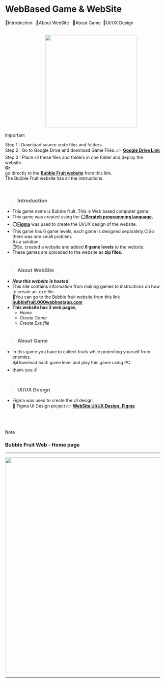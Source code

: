 # WebBased Game & WebSite

📌Introduction &nbsp; 📌About WebSite &nbsp; 📌About Game &nbsp;📌UI/UX Design <br><br>

&nbsp;&nbsp;&nbsp;&nbsp;&nbsp;&nbsp;&nbsp;&nbsp;&nbsp;&nbsp;&nbsp;&nbsp;&nbsp;&nbsp;&nbsp;&nbsp;&nbsp;&nbsp;&nbsp;&nbsp;&nbsp;&nbsp;&nbsp;&nbsp;&nbsp;&nbsp;&nbsp;&nbsp;&nbsp;&nbsp;&nbsp;&nbsp;
<img src="https://github.com/Dilan032/WebBasedGame-and-WebSiteDill/assets/131896539/524a3e41-9f48-4601-842a-a861d3b5648e" width=300 >
> [!IMPORTANT]
> Step 1 : Download source code files and folders. <br>
Step 2 : Go to Google Drive and download Game Files. 👉 **[Google Drive Link](https://drive.google.com/drive/u/0/folders/1FGWkjhPD41yVC4MiOpm71cAFSUJLpBDY)**<br>
Step 3 : Place all these files and folders in one folder and deploy the website. <br>
**Or** <br>
go directly to the **[Bubble Fruit website](https://bubblefruit.000webhostapp.com/)** from this link. <br>
The Bubble Fruit website has all the instructions.

<br>

>### Introduction  
+ This game name is Bubble fruit. This is Web based computer game. <br>
+ This game was created using the ⭕[**Scratch programming language.**](https://scratch.mit.edu/) <br>
+ ⭕[**Figma**](https://www.figma.com/) was used to create the UI/UX design of the website. <br>
+ This game has 6 game levels, each game is designed separately.😕So there was one small problem.<br>
As a solution, <br>
😇So, created a website and added **6 game levels** to the website.<br>
+ These games are uploaded to the website as **zip files.**<br><br>


>### About WebSite
+ ***Now this website is hosted.*** <br>
+ This site contains information from making games to instructions on how to create an .exe file. <br>
🔗You can go to the Bubble fruit website from this link **[bubblefruit.000webhostapp.com](https://bubblefruit.000webhostapp.com/)** <br>
+ **This website has 3 web pages,**
  - *Home*
  - *Create Game*
  - *Create Exe file* <br><br>


>### About Game
+ In this game you have to collect fruits while protecting yourself from enemies.<br>
📥Download each game level and play this game using PC. <br>
+ thank you.✌ <br><br>


>### UI/UX Design

+ Figma was used to create the UI design, <br>
  🔗 Figma UI Design project 👉 **[WebSite UI/UX Design .Figma](https://www.figma.com/file/UPzGzLjsF3SDnGhJNsBVNZ/Untitled?type=design&node-id=8%3A305&mode=design&t=lT2AUVorFgXMgZUw-1)**

<br><br>

> [!NOTE]  
>  ### Bubble Fruit Web - Home page
<hr>
<img src="https://github.com/Dilan032/WebBasedGame-and-WebSiteDill/assets/131896539/12fe5cb6-94e4-436f-bd7c-22c8d0ce6ed4" width=700 > <br>
<hr>

